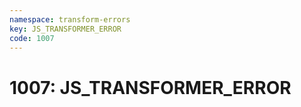 ```yaml
---
namespace: transform-errors
key: JS_TRANSFORMER_ERROR
code: 1007
---
```


# 1007: JS_TRANSFORMER_ERROR
